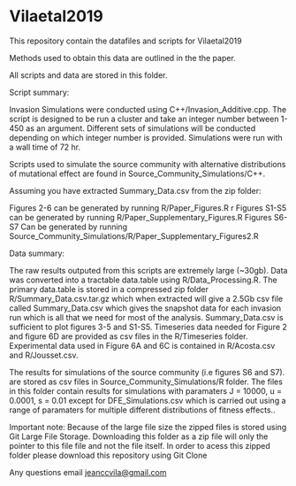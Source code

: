 # Vilaetal2019

This repository contain the datafiles and scripts for Vilaetal2019

Methods used to obtain this data are outlined in the the paper.

All scripts and data are stored in this folder.

Script summary: 

Invasion Simulations were conducted using C++/Invasion_Additive.cpp. The script is designed to be run a cluster and take an integer number between 1-450 as an argument. Different sets of simulations will be conducted depending on which integer number is provided. Simulations were run with a wall time of 72 hr.

Scripts used to simulate the source community with alternative distributions of mutational effect are found in Source_Community_Simulations/C++. 

Assuming you have extracted Summary_Data.csv from the zip folder:

Figures 2-6 can be generated by running  R/Paper_Figures.R r
Figures S1-S5 can be  generated by running R/Paper_Supplementary_Figures.R
Figures S6-S7 Can be generated by running Source_Community_Simulations/R/Paper_Supplementary_Figures2.R


Data summary: 

The raw results outputed from this scripts are extremely large (~30gb). Data was converted into a tractable data.table using R/Data_Processing.R.  The primary data.table is stored in a compressed zip folder R/Summary_Data.csv.tar.gz which when extracted will give a 2.5Gb csv file called Summary_Data.csv which gives the snapshot data for each invasion run which is all that we need for most of the analysis. Summary_Data.csv is sufficient to plot figures 3-5 and S1-S5. Timeseries data needed for Figure 2 and figure 6D are provided as csv files in the R/Timeseries folder. Experimental data used in Figure 6A and 6C is contained in R/Acosta.csv and R/Jousset.csv.

The results for simulations of the source community (i.e figures S6 and S7). are stored as csv files in Source_Community_Simulations/R folder. The files in this folder contain results for simulations with paramaters J = 10000, u = 0.0001, s = 0.01 except for DFE_Simulations.csv which is carried out using a range of paramaters for multiple different distributions of fitness effects..

Important note: Because of the large file size the zipped files is stored using Git Large File Storage. Downloading this folder as a zip file will only the pointer to this file file and not the file itself. In order to acess this zipped folder please download this repository using Git Clone

Any questions email jeanccvila@gmail.com
